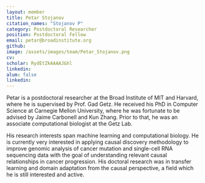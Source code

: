 ```yaml
---
layout: member
title: Petar Stojanov
citation_names: "Stojanov P"
category: Postdoctoral Researcher
position: Postdoctoral Fellow
email: petar@broadinstitute.org
github: 
image: /assets/images/team/Petar_Stojanov.png
cv:
scholar: RydEtZkAAAAJ&hl
linkedin: 
alum: false
linkedin: 
---
```


Petar is a postdoctoral researcher at the Broad Institute of MIT and Harvard, where he is supervised by Prof. Gad Getz. He received his PhD in Computer Science at Carnegie Mellon University, where he was fortunate to be advised by Jaime Carbonell and Kun Zhang. Prior to that, he was an associate computational biologist at the Getz Lab.

His research interests span machine learning and computational biology. He is currently very interested in applying causal discovery methodology to improve genomic analysis of cancer mutation and single-cell RNA sequencing data with the goal of understanding relevant causal relationships in cancer progression. His doctoral research was in transfer learning and domain adaptation from the causal perspective, a field which he is still interested and active.
